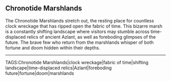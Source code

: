 ## Chronotide Marshlands

The Chronotide Marshlands stretch out, the resting place for countless clock wreckage that has ripped open the fabric of time. This bizarre marsh is a constantly shifting landscape where visitors may stumble across time-displaced relics of ancient Azlant, as well as foreboding glimpses of the future. The brave few who return from the marshlands whisper of both fortune and doom hidden within their depths.


---

TAGS:Chronotide Marshlands|clock wreckage|fabric of time|shifting landscape|time-displaced relics|Azlant|foreboding future|fortune|doom|marshlands
